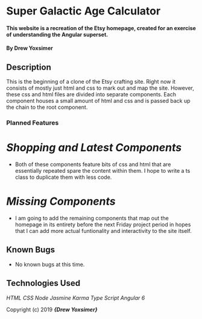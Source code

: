 # Super Galactic Age Calculator

#### This website is a recreation of the Etsy homepage, created for an exercise of understanding the Angular superset. 

#### By **Drew Yoxsimer**

## Description

This is the beginning of a clone of the Etsy crafting site. Right now it consists of mostly just html and css to mark out and map the site. However, these css and html files are divided into separate components. Each component houses a small amount of html and css and is passed back up the chain to the root component.

### Planned Features

# _Shopping and Latest Components_
  * Both of these components feature bits of css and html that are essentially repeated spare the content within them. I hope to write a ts class to duplicate them with less code.  
# _Missing Components_
  * I am going to add the remaining components that map out the homepage in its entirety before the next Friday project period in hopes that I can add more actual funtionality and interactivity to the site itself.



## Known Bugs
* No known bugs at this time.

## Technologies Used
  _HTML_
  _CSS_
  _Node_
  _Jasmine_
  _Karma_
  _Type Script_
  _Angular 6_

Copyright (c) 2019 **_{Drew Yoxsimer}_**
